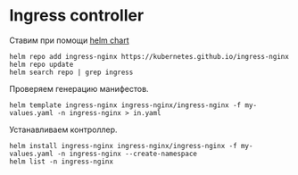# Ingress controller

Ставим при помощи [helm chart](https://github.com/kubernetes/ingress-nginx/tree/main/charts/ingress-nginx)

    helm repo add ingress-nginx https://kubernetes.github.io/ingress-nginx
    helm repo update
    helm search repo | grep ingress

Проверяем генерацию манифестов.

    helm template ingress-nginx ingress-nginx/ingress-nginx -f my-values.yaml -n ingress-nginx > in.yaml

Устанавливаем контроллер.

    helm install ingress-nginx ingress-nginx/ingress-nginx -f my-values.yaml -n ingress-nginx --create-namespace
    helm list -n ingress-nginx
